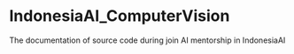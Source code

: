 # IndonesiaAI_ComputerVision
The documentation of source code during join AI mentorship in IndonesiaAI
